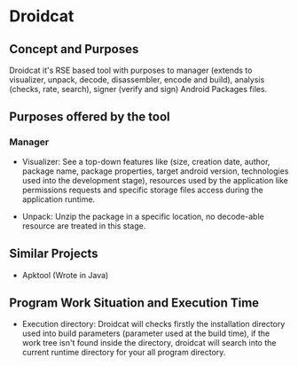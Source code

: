 # Droidcat

## Concept and Purposes

Droidcat it's RSE based tool with purposes to manager (extends to visualizer, unpack, decode, disassembler, encode and build), analysis (checks, rate, search), signer (verify and sign) Android Packages files.

## Purposes offered by the tool

### Manager

- Visualizer: See a top-down features like (size, creation date, author, package name, package properties, target android version, technologies used into the development stage), resources used by the application like permissions requests and specific storage files access during the application runtime.

- Unpack: Unzip the package in a specific location, no decode-able resource are treated in this stage.

## Similar Projects

- Apktool (Wrote in Java)

## Program Work Situation and Execution Time

- Execution directory: Droidcat will checks firstly the installation directory used into build parameters (parameter used at the build time), if the work tree isn't found inside the directory, droidcat will search into the current runtime directory for your all program directory.
 
